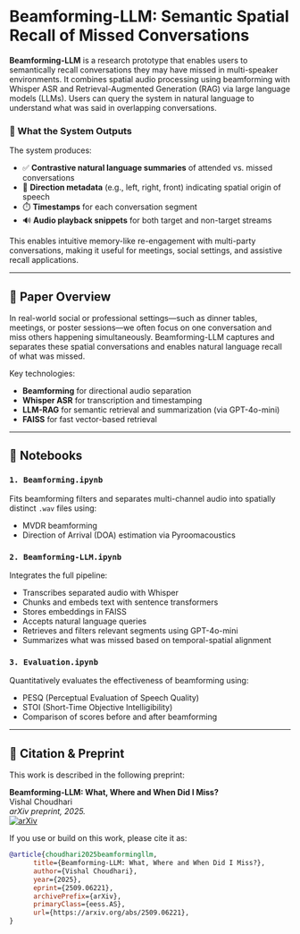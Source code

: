 # Beamforming-LLM: Semantic Spatial Recall of Missed Conversations

**Beamforming-LLM** is a research prototype that enables users to semantically recall conversations they may have missed in multi-speaker environments. It combines spatial audio processing using beamforming with Whisper ASR and Retrieval-Augmented Generation (RAG) via large language models (LLMs). Users can query the system in natural language to understand what was said in overlapping conversations.

### 🧾 What the System Outputs

The system produces:
- ✅ **Contrastive natural language summaries** of attended vs. missed conversations
- 📍 **Direction metadata** (e.g., left, right, front) indicating spatial origin of speech
- ⏱️ **Timestamps** for each conversation segment
- 🔊 **Audio playback snippets** for both target and non-target streams

This enables intuitive memory-like re-engagement with multi-party conversations, making it useful for meetings, social settings, and assistive recall applications.

---

## 🧠 Paper Overview

In real-world social or professional settings—such as dinner tables, meetings, or poster sessions—we often focus on one conversation and miss others happening simultaneously. Beamforming-LLM captures and separates these spatial conversations and enables natural language recall of what was missed.

Key technologies:
- **Beamforming** for directional audio separation
- **Whisper ASR** for transcription and timestamping
- **LLM-RAG** for semantic retrieval and summarization (via GPT-4o-mini)
- **FAISS** for fast vector-based retrieval

---

## 📁 Notebooks

### `1. Beamforming.ipynb`
Fits beamforming filters and separates multi-channel audio into spatially distinct `.wav` files using:
- MVDR beamforming
- Direction of Arrival (DOA) estimation via Pyroomacoustics

### `2. Beamforming-LLM.ipynb`
Integrates the full pipeline:
- Transcribes separated audio with Whisper
- Chunks and embeds text with sentence transformers
- Stores embeddings in FAISS
- Accepts natural language queries
- Retrieves and filters relevant segments using GPT-4o-mini
- Summarizes what was missed based on temporal-spatial alignment

### `3. Evaluation.ipynb`
Quantitatively evaluates the effectiveness of beamforming using:
- PESQ (Perceptual Evaluation of Speech Quality)
- STOI (Short-Time Objective Intelligibility)
- Comparison of scores before and after beamforming

---

## 📄 Citation & Preprint  

This work is described in the following preprint:  

**Beamforming-LLM: What, Where and When Did I Miss?**  
Vishal Choudhari  
*arXiv preprint, 2025.*  
[![arXiv](https://img.shields.io/badge/arXiv-2509.06221-b31b1b.svg)](https://arxiv.org/abs/2509.06221)

If you use or build on this work, please cite it as:  

```bibtex
@article{choudhari2025beamformingllm,
      title={Beamforming-LLM: What, Where and When Did I Miss?}, 
      author={Vishal Choudhari},
      year={2025},
      eprint={2509.06221},
      archivePrefix={arXiv},
      primaryClass={eess.AS},
      url={https://arxiv.org/abs/2509.06221}, 
}
